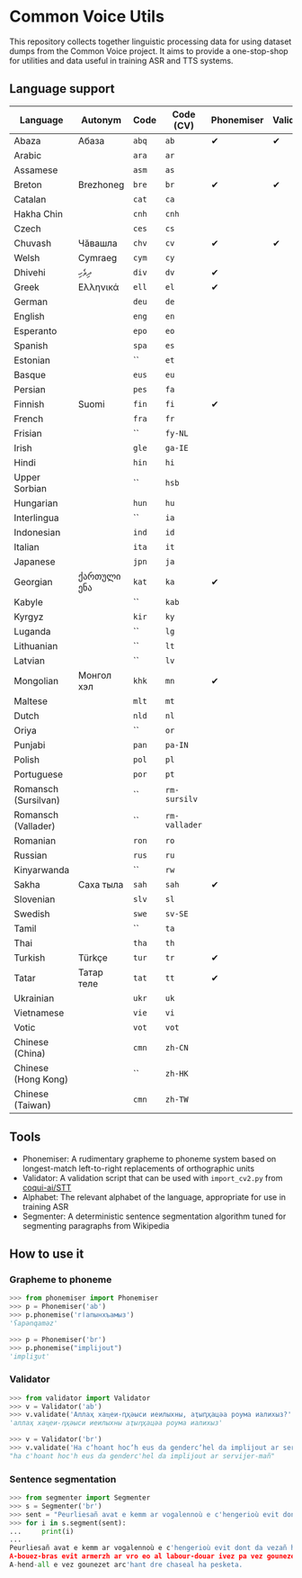 # Common Voice Utils 

This repository collects together linguistic processing data for using dataset
dumps from the Common Voice project. It aims to provide a one-stop-shop for 
utilities and data useful in training ASR and TTS systems.

## Language support 

| Language | Autonym   | Code | Code (CV) | Phonemiser | Validator | Alphabet | Segmenter |
|--------- |---------- |----- |------- |----------- |----------|---------- |------------|
| Abaza    | Абаза     |`abq` | `ab`   | ✔          | ✔         | ✔        |           |
| Arabic       |      |`ara` | `ar`   |            |           |          |            |
| Assamese    |      |`asm` | `as`   |            |           |          |            |
| Breton   | Brezhoneg |`bre` | `br`   | ✔          | ✔         | ✔        |      ✔     |
| Catalan        |      |`cat` | `ca`   |            |           |          |            |
| Hakha Chin       |      |`cnh` | `cnh`   |            |           |          |            |
| Czech       |      |`ces` | `cs`   |            |           |          |            |
| Chuvash  | Чӑвашла |`chv` | `cv`   | ✔          | ✔         | ✔        |      ✔     |
| Welsh       | Cymraeg     |`cym` | `cy`   |            |           |          |            |
| Dhivehi  | ދިވެހި |`div` | `dv`   | ✔          |        |      |         |
| Greek  | Ελληνικά |`ell` | `el`   | ✔          |        |      |         |
| German       |      |`deu` | `de`   |            |           |          |            |
| English       |      |`eng` | `en`   |            |           |          |            |
| Esperanto       |      |`epo` | `eo`   |            |           |          |            |
| Spanish       |      |`spa` | `es`   |            |           |          |            |
| Estonian       |      |`` | `et`   |            |           |          |            |
| Basque       |      |`eus` | `eu`   |            |           |          |            |
| Persian       |      |`pes` | `fa`   |            |           |          |            |
| Finnish       | Suomi     |`fin` | `fi`   | ✔           |           |          |            |
| French       |      |`fra` | `fr`   |            |           |          |            |
| Frisian       |      |`` | `fy-NL`   |            |           |          |            |
| Irish       |      |`gle` | `ga-IE`   |            |           |          |            |
| Hindi       |      |`hin` | `hi`   |            |           |          |            |
| Upper Sorbian       |      |`` | `hsb`   |            |           |          |            |
| Hungarian       |      |`hun` | `hu`   |            |           |          |            |
| Interlingua       |      |`` | `ia`   |            |           |          |            |
| Indonesian       |      |`ind` | `id`   |            |           |          |            |
| Italian       |      |`ita` | `it`   |            |           |          |            |
| Japanese       |      |`jpn` | `ja`   |            |           |          |            |
| Georgian       |  ქართული ენა    |`kat` | `ka`   |    ✔          |           |          |            |
| Kabyle       |      |`` | `kab`   |            |           |          |            |
| Kyrgyz       |      |`kir` | `ky`   |            |           |          |            |
| Luganda       |      |`` | `lg`   |            |           |          |            |
| Lithuanian       |      |`` | `lt`   |            |           |          |            |
| Latvian      |      |`` | `lv`   |            |           |          |            |
| Mongolian  | Монгол хэл |`khk` | `mn`   | ✔          |        |      |         |
| Maltese       |      |`mlt` | `mt`   |            |           |          |            |
| Dutch       |      |`nld` | `nl`   |            |           |          |            |
| Oriya       |      |`` | `or`   |            |           |          |            |
| Punjabi       |      |`pan` | `pa-IN`   |            |           |          |            |
| Polish       |      |`pol` | `pl`   |            |           |          |            |
| Portuguese       |      |`por` | `pt`   |            |           |          |            |
| Romansch (Sursilvan)       |      |`` | `rm-sursilv`   |            |           |          |            |
| Romansch (Vallader)       |      |`` | `rm-vallader`   |            |           |          |            |
| Romanian       |      |`ron` | `ro`   |            |           |          |            |
| Russian       |      |`rus` | `ru`   |            |           |          |            |
| Kinyarwanda       |      |`` | `rw`   |            |           |          |            |
| Sakha  | Саха тыла  |`sah` | `sah`   | ✔          |        |      |         |
| Slovenian       |      |`slv` | `sl`   |            |           |          |            |
| Swedish       |      |`swe` | `sv-SE`   |            |           |          |            |
| Tamil       |      |`` | `ta`   |            |           |          |            |
| Thai       |      |`tha` | `th`   |            |           |          |            |
| Turkish      | Türkçe |`tur` | `tr`   |   ✔         |           |          |            |
| Tatar  | Татар теле |`tat` | `tt`   | ✔          |        |      |         |
| Ukrainian       |      |`ukr` | `uk`   |            |           |          |            |
| Vietnamese       |      |`vie` | `vi`   |            |           |          |            |
| Votic       |      |`vot` | `vot`   |            |           |          |            |
| Chinese (China)       |      |`cmn` | `zh-CN`   |            |           |          |            |
| Chinese (Hong Kong)       |      |`` | `zh-HK`   |            |           |          |            |
| Chinese (Taiwan)       |      |`cmn` | `zh-TW`   |            |           |          |            |


## Tools

* Phonemiser: A rudimentary grapheme to phoneme system based on longest-match left-to-right replacements of orthographic units
* Validator: A validation script that can be used with `import_cv2.py` from [coqui-ai/STT](https://github.com/coqui-ai/STT/)
* Alphabet: The relevant alphabet of the language, appropriate for use in training ASR
* Segmenter: A deterministic sentence segmentation algorithm tuned for segmenting paragraphs from Wikipedia

## How to use it

### Grapheme to phoneme

```python
>>> from phonemiser import Phonemiser
>>> p = Phonemiser('ab')
>>> p.phonemise('гӏапынхъамыз')
'ʕapənqaməz'

>>> p = Phonemiser('br')
>>> p.phonemise("implijout")
'impliʒut'
```

### Validator

```python
>>> from validator import Validator
>>> v = Validator('ab')
>>> v.validate('Аллаҳ хаҵеи-ԥҳәыси иеилыхны, аҭыԥҳацәа роума иалихыз?')
'аллаҳ хаҵеи-ԥҳәыси иеилыхны аҭыԥҳацәа роума иалихыз'

>>> v = Validator('br')
>>> v.validate('Ha cʼhoant hocʼh eus da gendercʼhel da implijout ar servijer-mañ ?')
"ha c'hoant hoc'h eus da genderc'hel da implijout ar servijer-mañ"
```

### Sentence segmentation

```python
>>> from segmenter import Segmenter 
>>> s = Segmenter('br')
>>> sent = "Peurliesañ avat e kemm ar vogalennoù e c'hengerioù evit dont da vezañ heñvel ouzh ar vogalennoù en nominativ (d.l.e. ar stumm-meneg), da skouer e hungareg: Aour, tungsten, zink, uraniom, h.a., a vez kavet e kondon Bouryatia. A-bouez-bras evit armerzh ar vro eo al labour-douar ivez pa vez gounezet gwinizh ha legumaj dreist-holl. A-hend-all e vez gounezet arc'hant dre chaseal ha pesketa."
>>> for i in s.segment(sent):
...     print(i)
... 
Peurliesañ avat e kemm ar vogalennoù e c'hengerioù evit dont da vezañ heñvel ouzh ar vogalennoù en nominativ (d.l.e. ar stumm-meneg), da skouer e hungareg: Aour, tungsten, zink, uraniom, h.a., a vez kavet e kondon Bouryatia.
A-bouez-bras evit armerzh ar vro eo al labour-douar ivez pa vez gounezet gwinizh ha legumaj dreist-holl.
A-hend-all e vez gounezet arc'hant dre chaseal ha pesketa.
```

